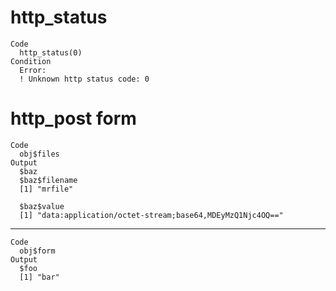 # http_status

    Code
      http_status(0)
    Condition
      Error:
      ! Unknown http status code: 0

# http_post form

    Code
      obj$files
    Output
      $baz
      $baz$filename
      [1] "mrfile"
      
      $baz$value
      [1] "data:application/octet-stream;base64,MDEyMzQ1Njc4OQ=="
      
      

---

    Code
      obj$form
    Output
      $foo
      [1] "bar"
      

